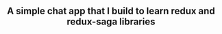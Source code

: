 <div align="center">
    <h2>A simple chat app that I build to learn redux and redux-saga libraries</h2>
</div>
